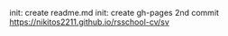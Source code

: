 init: create readme.md
init: create gh-pages
2nd commit
https://nikitos2211.github.io/rsschool-cv/sv